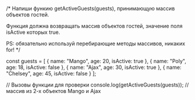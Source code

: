 /*
  Напиши функию getActiveGuests(guests), принимающую массив объектов гостей. 
  
  Функция должна возвращать массив объектов гостей, значение поля isActive которых true.
         
  PS: обязательно используй перебирающие методы массивов, никаких for!
*/

const guests = [
  { name: "Mango", age: 20, isActive: true },
  { name: "Poly", age: 18, isActive: false },
  { name: "Ajax", age: 30, isActive: true },
  { name: "Chelsey", age: 45, isActive: false }
];

// Вызовы функции для проверки
console.log(getActiveGuests(guests)); // массив из 2-х объектов Mango и Ajax
